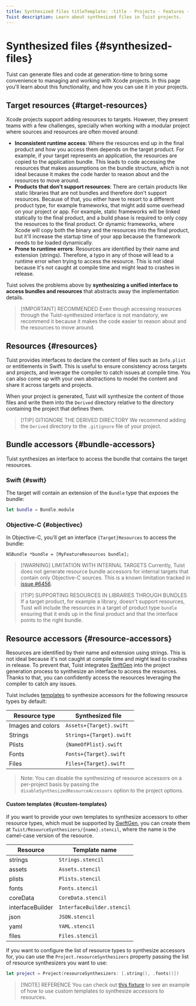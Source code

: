 ```yaml
---
title: Synthesized files titleTemplate: :title · Projects · Features · Guides ·
Tuist description: Learn about synthesized files in Tuist projects.
---
```


# Synthesized files {#synthesized-files}

Tuist can generate files and code at generation-time to bring some convenience
to managing and working with Xcode projects. In this page you'll learn about
this functionality, and how you can use it in your projects.

## Target resources {#target-resources}

Xcode projects support adding resources to targets. However, they present teams
with a few challenges, specially when working with a modular project where
sources and resources are often moved around:

- **Inconsistent runtime access**: Where the resources end up in the final
  product and how you access them depends on the target product. For example, if
  your target represents an application, the resources are copied to the
  application bundle. This leads to code accessing the resources that makes
  assumptions on the bundle structure, which is not ideal because it makes the
  code harder to reason about and the resources to move around.
- **Products that don't support resources**: There are certain products like
  static libraries that are not bundles and therefore don't support resources.
  Because of that, you either have to resort to a different product type, for
  example frameworks, that might add some overhead on your project or app. For
  example, static frameworks will be linked statically to the final product, and
  a build phase is required to only copy the resources to the final product. Or
  dynamic frameworks, where Xcode will copy both the binary and the resources
  into the final product, but it'll increase the startup time of your app
  because the framework needs to be loaded dynamically.
- **Prone to runtime errors**: Resources are identified by their name and
  extension (strings). Therefore, a typo in any of those will lead to a runtime
  error when trying to access the resource. This is not ideal because it's not
  caught at compile time and might lead to crashes in release.

Tuist solves the problems above by **synthesizing a unified interface to access
bundles and resources** that abstracts away the implementation details.

> [!IMPORTANT] RECOMMENDED Even though accessing resources through the
> Tuist-synthesized interface is not mandatory, we recommend it because it makes
> the code easier to reason about and the resources to move around.

## Resources {#resources}

Tuist provides interfaces to declare the content of files such as `Info.plist`
or entitlements in Swift. This is useful to ensure consistency across targets
and projects, and leverage the compiler to catch issues at compile time. You can
also come up with your own abstractions to model the content and share it across
targets and projects.

When your project is generated, Tuist will synthesize the content of those files
and write them into the `Derived` directory relative to the directory containing
the project that defines them.

> [!TIP] GITIGNORE THE DERIVED DIRECTORY We recommend adding the `Derived`
> directory to the `.gitignore` file of your project.

## Bundle accessors {#bundle-accessors}

Tuist synthesizes an interface to access the bundle that contains the target
resources.

### Swift {#swift}

The target will contain an extension of the `Bundle` type that exposes the
bundle:

```swift
let bundle = Bundle.module
```

### Objective-C {#objectivec}

In Objective-C, you'll get an interface `{Target}Resources` to access the
bundle:

```objc
NSBundle *bundle = [MyFeatureResources bundle];
```

> [!WARNING] LIMITATION WITH INTERNAL TARGETS Currently, Tuist does not generate
> resource bundle accessors for internal targets that contain only Objective-C
> sources. This is a known limitation tracked in [issue
> #6456](https://github.com/tuist/tuist/issues/6456).

> [!TIP] SUPPORTING RESOURCES IN LIBRARIES THROUGH BUNDLES If a target product,
> for example a library, doesn't support resources, Tuist will include the
> resources in a target of product type `bundle` ensuring that it ends up in the
> final product and that the interface points to the right bundle.

## Resource accessors {#resource-accessors}

Resources are identified by their name and extension using strings. This is not
ideal because it's not caught at compile time and might lead to crashes in
release. To prevent that, Tuist integrates
[SwiftGen](https://github.com/SwiftGen/SwiftGen) into the project generation
process to synthesize an interface to access the resources. Thanks to that, you
can confidently access the resources leveraging the compiler to catch any
issues.

Tuist includes
[templates](https://github.com/tuist/tuist/tree/main/Sources/TuistGenerator/Templates)
to synthesize accessors for the following resource types by default:

| Resource type     | Synthesized file         |
| ----------------- | ------------------------ |
| Images and colors | `Assets+{Target}.swift`  |
| Strings           | `Strings+{Target}.swift` |
| Plists            | `{NameOfPlist}.swift`    |
| Fonts             | `Fonts+{Target}.swift`   |
| Files             | `Files+{Target}.swift`   |

> Note: You can disable the synthesizing of resource accessors on a per-project
> basis by passing the `disableSynthesizedResourceAccessors` option to the
> project options.

#### Custom templates {#custom-templates}

If you want to provide your own templates to synthesize accessors to other
resource types, which must be supported by
[SwiftGen](https://github.com/SwiftGen/SwiftGen), you can create them at
`Tuist/ResourceSynthesizers/{name}.stencil`, where the name is the camel-case
version of the resource.

| Resource         | Template name              |
| ---------------- | -------------------------- |
| strings          | `Strings.stencil`          |
| assets           | `Assets.stencil`           |
| plists           | `Plists.stencil`           |
| fonts            | `Fonts.stencil`            |
| coreData         | `CoreData.stencil`         |
| interfaceBuilder | `InterfaceBuilder.stencil` |
| json             | `JSON.stencil`             |
| yaml             | `YAML.stencil`             |
| files            | `Files.stencil`            |

If you want to configure the list of resource types to synthesize accessors for,
you can use the `Project.resourceSynthesizers` property passing the list of
resource synthesizers you want to use:

```swift
let project = Project(resourceSynthesizers: [.string(), .fonts()])
```

> [!NOTE] REFERENCE You can check out [this
> fixture](https://github.com/tuist/tuist/tree/main/cli/Fixtures/ios_app_with_templates)
> to see an example of how to use custom templates to synthesize accessors to
> resources.

